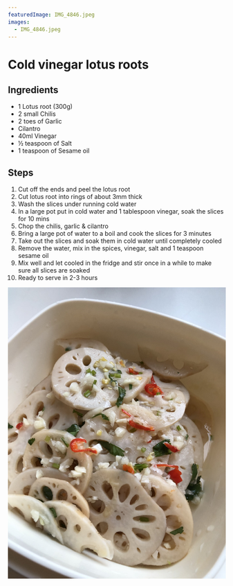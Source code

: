 ```yaml
---
featuredImage: IMG_4846.jpeg
images:
  - IMG_4846.jpeg
---
```


# Cold vinegar lotus roots

## Ingredients

- 1 Lotus root (300g)
- 2 small Chilis
- 2 toes of Garlic
- Cilantro
- 40ml Vinegar
- ½ teaspoon of Salt
- 1 teaspoon of Sesame oil

## Steps

1. Cut off the ends and peel the lotus root
1. Cut lotus root into rings of about 3mm thick
1. Wash the slices under running cold water
1. In a large pot put in cold water and 1 tablespoon vinegar, soak the slices for 10 mins
1. Chop the chilis, garlic & cilantro
1. Bring a large pot of water to a boil and cook the slices for 3 minutes
1. Take out the slices and soak them in cold water until completely cooled
1. Remove the water, mix in the spices, vinegar, salt and 1 teaspoon sesame oil
1. Mix well and let cooled in the fridge and stir once in a while to make sure all slices are soaked
1. Ready to serve in 2-3 hours

![](IMG_4846.jpeg)
